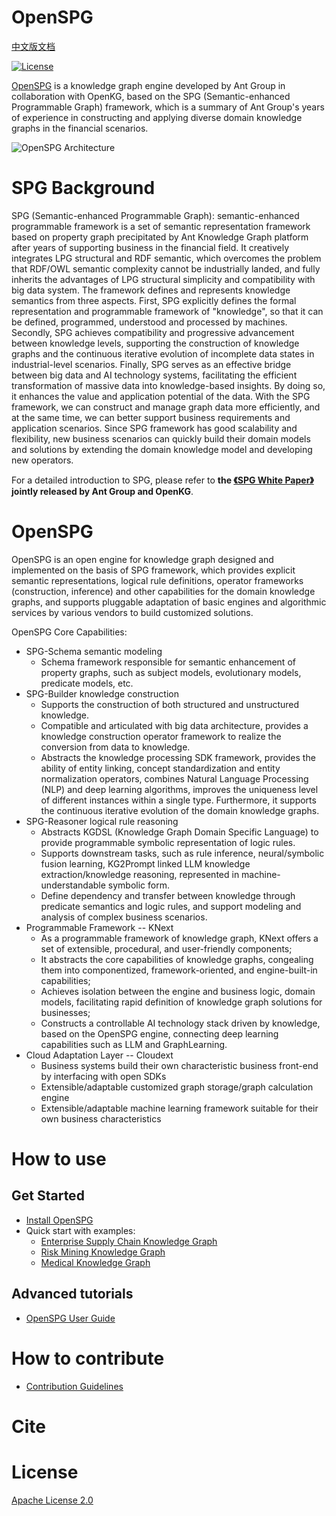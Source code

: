 # OpenSPG

[中文版文档](./README_cn.md)

[![License](https://img.shields.io/badge/License-Apache%202.0-blue.svg)](./LICENSE)

[OpenSPG](https://spg.openkg.cn/en-US) is a knowledge graph engine developed by Ant Group in collaboration with OpenKG, based on the SPG (Semantic-enhanced Programmable Graph) framework, which is a summary of Ant Group's years of experience in constructing and applying diverse domain knowledge graphs in the financial scenarios.

![OpenSPG Architecture](https://mdn.alipayobjects.com/huamei_xgb3qj/afts/img/A*DsIHS7Fe78AAAAAAAAAAAAAADtmcAQ/original)

# SPG Background

SPG (Semantic-enhanced Programmable Graph): semantic-enhanced programmable framework is a set of semantic representation framework based on property graph precipitated by Ant Knowledge Graph platform after years of supporting business in the financial field. It creatively integrates LPG structural and RDF semantic, which overcomes the problem that RDF/OWL semantic complexity cannot be industrially landed, and fully inherits the advantages of LPG structural simplicity and compatibility with big data system. The framework defines and represents knowledge semantics from three aspects. First, SPG explicitly defines the formal representation and programmable framework of "knowledge", so that it can be defined, programmed, understood and processed by machines. Secondly, SPG achieves compatibility and progressive advancement between knowledge levels, supporting the construction of knowledge graphs and the continuous iterative evolution of incomplete data states in industrial-level scenarios. Finally, SPG serves as an effective bridge between big data and AI technology systems, facilitating the efficient transformation of massive data into knowledge-based insights. By doing so, it enhances the value and application potential of the data. With the SPG framework, we can construct and manage graph data more efficiently, and at the same time, we can better support business requirements and application scenarios. Since SPG framework has good scalability and flexibility, new business scenarios can quickly build their domain models and solutions by extending the domain knowledge model and developing new
operators.

For a detailed introduction to SPG, please refer to **the [《SPG White Paper》](https://spg.openkg.cn/en-US "SPG White Paper") jointly released by Ant Group and OpenKG**.

# OpenSPG

OpenSPG is an open engine for knowledge graph designed and implemented on the basis of SPG framework, which provides explicit semantic representations, logical rule definitions, operator frameworks (construction, inference) and other capabilities for the domain knowledge graphs, and supports pluggable adaptation of basic engines and algorithmic services by various vendors to build customized solutions.

OpenSPG Core Capabilities:

* SPG-Schema semantic modeling
  * Schema framework responsible for semantic enhancement of property graphs, such as subject models, evolutionary models, predicate models, etc.
* SPG-Builder knowledge construction
  * Supports the construction of both structured and unstructured knowledge.
  * Compatible and articulated with big data architecture, provides a knowledge construction operator framework to realize the conversion from data to knowledge.
  * Abstracts the knowledge processing SDK framework, provides the ability of entity linking, concept standardization and entity normalization operators, combines Natural Language Processing (NLP) and deep learning algorithms, improves the uniqueness level of different instances within a single type. Furthermore, it supports the continuous iterative evolution of the domain knowledge graphs.
* SPG-Reasoner logical rule reasoning
  * Abstracts KGDSL (Knowledge Graph Domain Specific Language) to provide programmable symbolic representation of logic rules.
  * Supports downstream tasks, such as rule inference, neural/symbolic fusion learning, KG2Prompt linked LLM knowledge extraction/knowledge reasoning, represented in machine-understandable symbolic form.
  * Define dependency and transfer between knowledge through predicate semantics and logic rules, and support modeling and analysis of complex business scenarios.
* Programmable Framework -- KNext
  * As a programmable framework of knowledge graph, KNext offers a set of extensible, procedural, and user-friendly components;
  * It abstracts the core capabilities of knowledge graphs, congealing them into componentized, framework-oriented, and engine-built-in capabilities;
  * Achieves isolation between the engine and business logic, domain models, facilitating rapid definition of knowledge graph solutions for businesses;
  * Constructs a controllable AI technology stack driven by knowledge, based on the OpenSPG engine, connecting deep learning capabilities such as LLM and GraphLearning.
* Cloud Adaptation Layer -- Cloudext
  * Business systems build their own characteristic business front-end by interfacing with open SDKs
  * Extensible/adaptable customized graph storage/graph calculation engine
  * Extensible/adaptable machine learning framework suitable for their own business characteristics

# How to use

## Get Started

* [Install OpenSPG](https://openspg.yuque.com/ndx6g9/ns5nw2/yl9p847hcfpluv46)
* Quick start with examples:
  * [Enterprise Supply Chain Knowledge Graph](https://openspg.yuque.com/ndx6g9/ns5nw2/gyd703vk4l5qqb9y)
  * [Risk Mining Knowledge Graph](https://openspg.yuque.com/ndx6g9/ns5nw2/yoleogat9akvyqnz)
  * [Medical Knowledge Graph](https://openspg.yuque.com/ndx6g9/ns5nw2/kadwgc3iarqqemo1)

## Advanced tutorials

* [OpenSPG User Guide](https://openspg.yuque.com/ndx6g9/nmwkzz)

# How to contribute

* [Contribution Guidelines](https://spg.openkg.cn/en-US/quick-start/contribution)

# Cite

# License

[Apache License 2.0](LICENSE)
